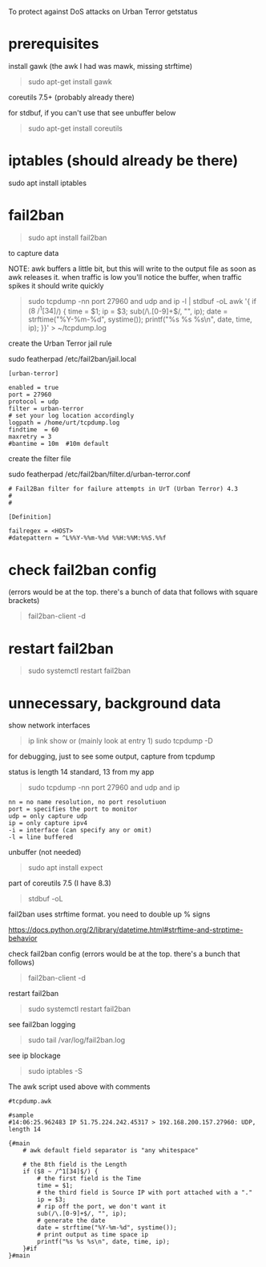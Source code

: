 To protect against DoS attacks on Urban Terror getstatus

# prerequisites

install gawk (the awk I had was mawk, missing strftime)
> sudo apt-get install gawk

coreutils 7.5+ (probably already there)

for stdbuf, if you can't use that see unbuffer below
> sudo apt-get install coreutils

# iptables (should already be there)
sudo apt install iptables

# fail2ban
> sudo apt install fail2ban

to capture data

NOTE: awk buffers a little bit, but this will write to the output file as soon as awk releases it. when traffic is low you'll notice the buffer, when traffic spikes it should write quickly
> sudo tcpdump -nn port 27960 and udp and ip -l | stdbuf -oL awk '{ if ($8 ~ /^1[34]$/) { time = $1; ip = $3; sub(/\.[0-9]+$/, "", ip); date = strftime("%Y-%m-%d", systime()); printf("%s %s %s\n", date, time, ip); }}' > ~/tcpdump.log

create the Urban Terror jail rule

sudo featherpad /etc/fail2ban/jail.local
```
[urban-terror]

enabled = true
port = 27960
protocol = udp
filter = urban-terror
# set your log location accordingly
logpath = /home/urt/tcpdump.log
findtime  = 60
maxretry = 3
#bantime = 10m	#10m default
```
create the filter file

sudo featherpad /etc/fail2ban/filter.d/urban-terror.conf
```
# Fail2Ban filter for failure attempts in UrT (Urban Terror) 4.3
#
#

[Definition]

failregex = <HOST>
#datepattern = ^L%%Y-%%m-%%d %%H:%%M:%%S.%%f
```

# check fail2ban config 

(errors would be at the top. there's a bunch of data that follows with square brackets)
> fail2ban-client -d

# restart fail2ban
> sudo systemctl restart fail2ban



# unnecessary, background data

show network interfaces
> ip link show
or  (mainly look at entry 1)
> sudo tcpdump -D


for debugging, just to see some output, capture from tcpdump

status is length 14 standard, 13 from my app
> sudo tcpdump -nn port 27960 and udp and ip

```
nn = no name resolution, no port resolutiuon
port = specifies the port to monitor
udp = only capture udp
ip = only capture ipv4
-i = interface (can specify any or omit)
-l = line buffered
```

unbuffer (not needed)
> sudo apt install expect

part of coreutils 7.5 (I have 8.3)
> stdbuf -oL


fail2ban uses strftime format.  you need to double up % signs

https://docs.python.org/2/library/datetime.html#strftime-and-strptime-behavior

check fail2ban config (errors would be at the top. there's a bunch that follows)
> fail2ban-client -d

restart fail2ban
> sudo systemctl restart fail2ban

see fail2ban logging
> sudo tail /var/log/fail2ban.log

see ip blockage
> sudo iptables -S

The awk script used above with comments
```
#tcpdump.awk

#sample
#14:06:25.962483 IP 51.75.224.242.45317 > 192.168.200.157.27960: UDP, length 14

{#main
	# awk default field separator is "any whitespace"
	
	# the 8th field is the Length
	if ($8 ~ /^1[34]$/) {
		# the first field is the Time
		time = $1;
		# the third field is Source IP with port attached with a "."
		ip = $3;
		# rip off the port, we don't want it
		sub(/\.[0-9]+$/, "", ip);
		# generate the date
		date = strftime("%Y-%m-%d", systime());
		# print output as time space ip
		printf("%s %s %s\n", date, time, ip);
	}#if
}#main
```
